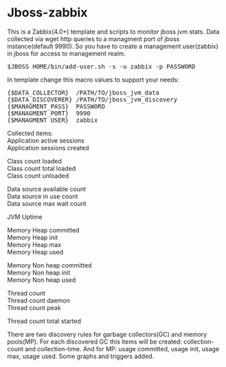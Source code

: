 # Jboss-zabbix

This is a Zabbix(4.0+) template and scripts to monitor jboss jvm stats.
Data collected via wget http queries to a managment port of jboss instance(default 9990).
So you have to create a management user(zabbix) in jboss for access to management realm.
<pre>$JBOSS_HOME/bin/add-user.sh -s -u zabbix -p PASSWORD</pre>

In template change this macro values to support your needs:</br>
<pre>
{$DATA_COLLECTOR}  /PATH/TO/jboss_jvm_data
{$DATA_DISCOVERER} /PATH/TO/jboss_jvm_discovery
{$MANAGMENT_PASS}  PASSWORD
{$MANAGMENT_PORT}  9990
{$MANAGMENT_USER}  zabbix
</pre>

Collected items:</br>
Application active sessions</br>
Application sessions created</br>

Class count loaded</br>
Class count total loaded</br>
Class count unloaded</br>

Data source available count</br>
Data source in use count</br>
Data source max wait count</br>

JVM Uptime</br>

Memory Heap committed</br>
Memory Heap init</br>
Memory Heap max</br>
Memory Heap used</br>

Memory Non heap committed</br>
Memory Non heap init</br>
Memory Non heap used</br>

Thread count</br>
Thread count daemon</br>
Thread count peak</br>

Thread count total started</br>

There are two discovery rules for garbage collectors(GC) and memory pools(MP).
For each discovered GC this items will be created: collection-count and collection-time.
And for MP: usage committed, usage init, usage max, usage used.
Some graphs and triggers added.
